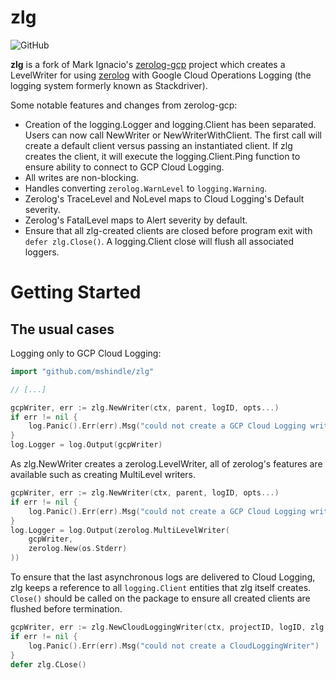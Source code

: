 # zlg

![GitHub](https://img.shields.io/github/license/mshindle/zlg)

**zlg** is a fork of Mark Ignacio's [zerolog-gcp](https://github.com/mark-ignacio/zerolog-gcp) project which creates a LevelWriter for using [zerolog](github.com/rs/zerolog) with Google Cloud Operations Logging (the logging system formerly known as Stackdriver).

Some notable features and changes from zerolog-gcp:

* Creation of the logging.Logger and logging.Client has been separated. Users can now call NewWriter or NewWriterWithClient. The first call will create a default client versus passing an instantiated client. If zlg creates the client, it will execute the logging.Client.Ping function to ensure ability to connect to GCP Cloud Logging.
* All writes are non-blocking.
* Handles converting `zerolog.WarnLevel` to `logging.Warning`.
* Zerolog's TraceLevel and NoLevel maps to Cloud Logging's Default severity.
* Zerolog's FatalLevel maps to Alert severity by default.
* Ensure that all zlg-created clients are closed before program exit with `defer zlg.Close()`. A logging.Client close will flush all associated loggers.

# Getting Started

## The usual cases

Logging only to GCP Cloud Logging:

```go
import "github.com/mshindle/zlg"

// [...]

gcpWriter, err := zlg.NewWriter(ctx, parent, logID, opts...)
if err != nil {
    log.Panic().Err(err).Msg("could not create a GCP Cloud Logging writer")
}
log.Logger = log.Output(gcpWriter)
```

As zlg.NewWriter creates a zerolog.LevelWriter, all of zerolog's features are available such as creating MultiLevel writers.

```go
gcpWriter, err := zlg.NewWriter(ctx, parent, logID, opts...)
if err != nil {
    log.Panic().Err(err).Msg("could not create a GCP Cloud Logging writer")
}
log.Logger = log.Output(zerolog.MultiLevelWriter(
    gcpWriter,
	zerolog.New(os.Stderr)
))
```

To ensure that the last asynchronous logs are delivered to Cloud Logging, zlg keeps a reference to all `logging.Client` entities that zlg itself creates. `Close()` should be called on the package to ensure all created clients are flushed before termination.

```go
gcpWriter, err := zlg.NewCloudLoggingWriter(ctx, projectID, logID, zlg.CloudLoggingOptions{})
if err != nil {
    log.Panic().Err(err).Msg("could not create a CloudLoggingWriter")
}
defer zlg.CLose()
```
